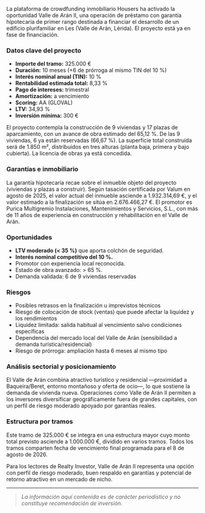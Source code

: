 <!--meta
{
  "title": "Housers lanza Valle de Arán II: préstamo con garantía hipotecaria",
  "slug": "housers-valle-aran-ii",
  "source": "Realty Investor",
  "published_at": "10-03-2025",
  "hero_image": "https://raw.githubusercontent.com/MercadoVI/newsappri/main/news/2025-10-02/housers-valle-de-aran-ii-les-lerida.webp",
  "summary": "Housers financia 9 viviendas y 17 plazas en Les (Valle de Arán, Lérida) con un tramo de 325.000 € y garantía hipotecaria de primer rango.",
  "tags": ["crowdfunding","hipotecaria","inmobiliario","lerida"]
}
-->

La plataforma de crowdfunding inmobiliario Housers ha activado la oportunidad Valle de Arán II, una operación de préstamo con garantía hipotecaria de primer rango destinada a financiar el desarrollo de un edificio plurifamiliar en Les (Valle de Arán, Lérida). El proyecto está ya en fase de financiación.

### Datos clave del proyecto
- **Importe del tramo:** 325.000 €  
- **Duración:** 10 meses (+6 de prórroga al mismo TIN del 10 %)  
- **Interés nominal anual (TIN):** 10 %  
- **Rentabilidad estimada total:** 8,33 %  
- **Pago de intereses:** trimestral  
- **Amortización:** a vencimiento  
- **Scoring:** AA (GLOVAL)  
- **LTV:** 34,93 %  
- **Inversión mínima:** 300 €  

El proyecto contempla la construcción de 9 viviendas y 17 plazas de aparcamiento, con un avance de obra estimado del 65,12 %. De las 9 viviendas, 6 ya están reservadas (66,67 %). La superficie total construida será de 1.850 m², distribuidos en tres alturas (planta baja, primera y bajo cubierta). La licencia de obras ya está concedida.

### Garantías e inmobiliario
La garantía hipotecaria recae sobre el inmueble objeto del proyecto (viviendas y plazas a construir). Según tasación certificada por Valum en agosto de 2025, el valor actual del inmueble asciende a 1.932.314,69 €, y el valor estimado a la finalización se sitúa en 2.676.466,27 €. El promotor es Purica Multigremio Instalaciones, Mantenimientos y Servicios, S.L., con más de 11 años de experiencia en construcción y rehabilitación en el Valle de Arán.

### Oportunidades
- **LTV moderado (< 35 %)** que aporta colchón de seguridad.  
- **Interés nominal competitivo del 10 %.**  
- Promotor con experiencia local reconocida.  
- Estado de obra avanzado: > 65 %.
- Demanda validada: 6 de 9 viviendas reservadas

### Riesgos
- Posibles retrasos en la finalización u imprevistos técnicos
- Riesgo de colocación de stock (ventas) que puede afectar la liquidez y los rendimientos
- Liquidez limitada: salida habitual al vencimiento salvo condiciones específicas
- Dependencia del mercado local del Valle de Arán (sensibilidad a demanda turística/residencial)
- Riesgo de prórroga: ampliación hasta 6 meses al mismo tipo

### Análisis sectorial y posicionamiento
El Valle de Arán combina atractivo turístico y residencial —proximidad a Baqueira/Beret, entorno montañoso y oferta de ocio—, lo que sostiene la demanda de vivienda nueva. Operaciones como Valle de Arán II permiten a los inversores diversificar geográficamente fuera de grandes capitales, con un perfil de riesgo moderado apoyado por garantías reales.

### Estructura por tramos
Este tramo de 325.000 € se integra en una estructura mayor cuyo monto total previsto asciende a 1.000.000 €, dividido en varios tramos. Todos los tramos comparten fecha de vencimiento final programada para el 8 de agosto de 2026.

Para los lectores de Realty Investor, Valle de Arán II representa una opción con perfil de riesgo moderado, buen respaldo en garantías y potencial de retorno atractivo en un mercado de nicho.

---

> *La información aquí contenida es de carácter periodístico y no constituye recomendación de inversión.*
